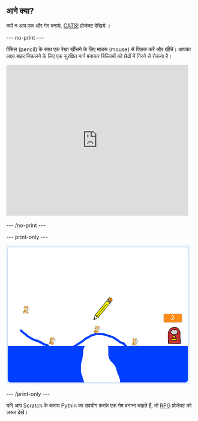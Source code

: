 ## आगे क्या?

क्यों न आप एक और गेम बनाये, [CATS!](https://projects.raspberrypi.org/hi-IN/projects/cats?utm_source=pathway&utm_medium=whatnext&utm_campaign=projects) प्रोजेक्ट देखिये ।

--- no-print ---

पेंसिल (pencil) के साथ एक रेखा खींचने के लिए माउस (mouse) से क्लिक करें और खींचें। आपका लक्ष्य बाहर निकलने के लिए एक सुरक्षित मार्ग बनाकर बिल्लियों को छेदों में गिरने से रोकना है।

<div class="scratch-preview">
  <iframe allowtransparency="true" width="485" height="402" src="https://scratch.mit.edu/projects/embed/253667883/?autostart=false" frameborder="0" scrolling="no"></iframe>
</div>

--- /no-print ---

--- print-only ---

![Cats finished](images/cats-finished.png)

--- /print-only ---

यदि आप Scratch के बजाय Pythin का उपयोग करके एक गेम बनाना चाहते हैं, तो [RPG](https://projects.raspberrypi.org/hi-IN/projects/rpg?utm_source=pathway&utm_medium=whatnext&utm_campaign=projects) प्रोजेक्ट को ज़रूर देखें।